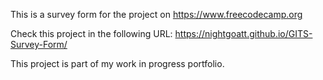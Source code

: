 This is a survey form for the project on https://www.freecodecamp.org

Check this project in the following URL: https://nightgoatt.github.io/GITS-Survey-Form/

This project is part of my work in progress portfolio.

